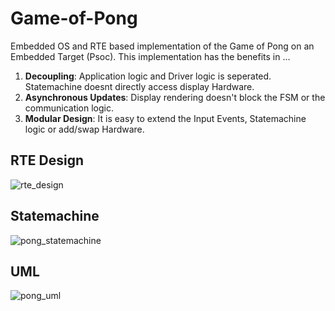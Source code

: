 # Game-of-Pong
Embedded OS and RTE based implementation of the Game of Pong on an Embedded Target (Psoc).
This implementation has the benefits in ...
1. **Decoupling**: Application logic and Driver logic is seperated. Statemachine doesnt directly access display Hardware.
2. **Asynchronous Updates**: Display rendering doesn't block the FSM or the communication logic.
3. **Modular Design**: It is easy to extend the Input Events, Statemachine logic or add/swap Hardware.

## RTE Design
![rte_design](https://github.com/user-attachments/assets/b52d2bf2-cfad-4071-b22a-b264809ac010)
## Statemachine
![pong_statemachine](https://github.com/user-attachments/assets/be111dd6-a01f-4e09-9e00-ab2f5efd9f30)
## UML
![pong_uml](https://github.com/user-attachments/assets/2e3ad71d-5371-46c0-bd21-b503443f52a4)


